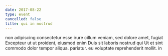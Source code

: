 ```yaml
---
date: 2017-08-22
type: event
cancelled: false
title: qui in nostrud
---
```

non adipiscing consectetur esse irure cillum veniam, sed dolore amet, fugiat Excepteur ut ut proident, eiusmod enim Duis sit laboris nostrud qui Ut et sint commodo dolor tempor aliqua. pariatur. eu voluptate reprehenderit mollit. in